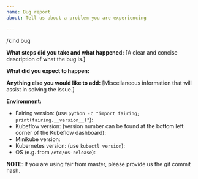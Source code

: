 ```yaml
---
name: Bug report
about: Tell us about a problem you are experiencing

---
```


/kind bug

**What steps did you take and what happened:**
[A clear and concise description of what the bug is.]


**What did you expect to happen:**


**Anything else you would like to add:**
[Miscellaneous information that will assist in solving the issue.]


**Environment:**

- Fairing version: (use `python -c "import fairing; print(fairing.__version__)"`):
- Kubeflow version: (version number can be found at the bottom left corner of the Kubeflow dashboard):
- Minikube version:
- Kubernetes version: (use `kubectl version`):
- OS (e.g. from `/etc/os-release`):

**NOTE**: If you are using fair from master, please provide us the git commit hash.
